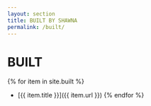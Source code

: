 ```yaml
---
layout: section
title: BUILT BY SHAWNA
permalink: /built/
---
```


# BUILT

{% for item in site.built %}
- [{{ item.title }}]({{ item.url }})
{% endfor %}